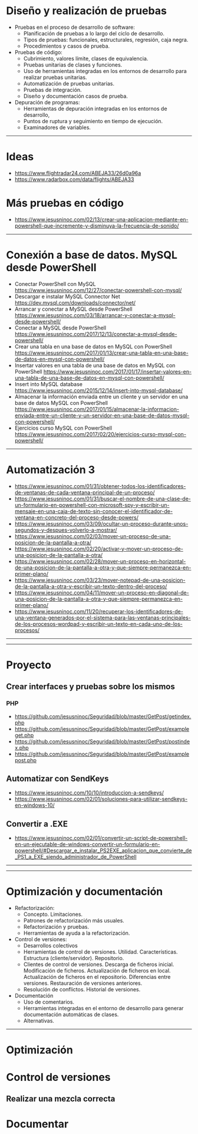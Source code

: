 # Diseño y realización de pruebas
- Pruebas en el proceso de desarrollo de software:
  - Planificación de pruebas a lo largo del ciclo de desarrollo.
  - Tipos de pruebas: funcionales, estructurales, regresión, caja negra.
  - Procedimientos y casos de prueba.
- Pruebas de código:
  - Cubrimiento, valores límite, clases de equivalencia.
  - Pruebas unitarias de clases y funciones.
  - Uso de herramientas integradas en los entornos de desarrollo para realizar pruebas unitarias.
  - Automatización de pruebas unitarias.
  - Pruebas de integración.
  - Diseño y documentación casos de prueba.
- Depuración de programas:
  - Herramientas de depuración integradas en los entornos de desarrollo,
  - Puntos de ruptura y seguimiento en tiempo de ejecución.
  - Examinadores de variables.

----------

# Ideas
* https://www.flightradar24.com/ABEJA33/26d0a96a
* https://www.radarbox.com/data/flights/ABEJA33

# Más pruebas en código
* https://www.jesusninoc.com/02/13/crear-una-aplicacion-mediante-en-powershell-que-incremente-y-disminuya-la-frecuencia-de-sonido/

-----------

# Conexión a base de datos. MySQL desde PowerShell
- Conectar PowerShell con MySQL https://www.jesusninoc.com/12/27/conectar-powershell-con-mysql/
- Descargar e instalar MySQL Connector Net https://dev.mysql.com/downloads/connector/net/
- Arrancar y conectar a MySQL desde PowerShell https://www.jesusninoc.com/03/18/arrancar-y-conectar-a-mysql-desde-powershell/
- Conectar a MySQL desde PowerShell https://www.jesusninoc.com/2017/12/13/conectar-a-mysql-desde-powershell/
- Crear una tabla en una base de datos en MySQL con PowerShell https://www.jesusninoc.com/2017/01/13/crear-una-tabla-en-una-base-de-datos-en-mysql-con-powershell/
- Insertar valores en una tabla de una base de datos en MySQL con PowerShell https://www.jesusninoc.com/2017/01/17/insertar-valores-en-una-tabla-de-una-base-de-datos-en-mysql-con-powershell/
- Insert into MySQL database https://www.jesusninoc.com/2015/12/14/insert-into-mysql-database/
- Almacenar la información enviada entre un cliente y un servidor en una base de datos MySQL con PowerShell https://www.jesusninoc.com/2017/01/15/almacenar-la-informacion-enviada-entre-un-cliente-y-un-servidor-en-una-base-de-datos-mysql-con-powershell/
- Ejercicios curso MySQL con PowerShell https://www.jesusninoc.com/2017/02/20/ejercicios-curso-mysql-con-powershell/

----------

# Automatización 3
* https://www.jesusninoc.com/01/31/obtener-todos-los-identificadores-de-ventanas-de-cada-ventana-principal-de-un-proceso/
* https://www.jesusninoc.com/01/31/buscar-el-nombre-de-una-clase-de-un-formulario-en-powershell-con-microsoft-spy-y-escribir-un-mensaje-en-una-caja-de-texto-sin-conocer-el-identificador-de-ventana-en-concreto-del-proceso-desde-powers/
* https://www.jesusninoc.com/03/09/ocultar-un-proceso-durante-unos-segundos-y-despues-volverlo-a-mostrar/
* https://www.jesusninoc.com/02/03/mover-un-proceso-de-una-posicion-de-la-pantalla-a-otra/
* https://www.jesusninoc.com/02/20/activar-y-mover-un-proceso-de-una-posicion-de-la-pantalla-a-otra/
* https://www.jesusninoc.com/02/28/mover-un-proceso-en-horizontal-de-una-posicion-de-la-pantalla-a-otra-y-que-siempre-permanezca-en-primer-plano/
* https://www.jesusninoc.com/03/23/mover-notepad-de-una-posicion-de-la-pantalla-a-otra-y-escribir-un-texto-dentro-del-proceso/
* https://www.jesusninoc.com/04/11/mover-un-proceso-en-diagonal-de-una-posicion-de-la-pantalla-a-otra-y-que-siempre-permanezca-en-primer-plano/
* https://www.jesusninoc.com/11/20/recuperar-los-identificadores-de-una-ventana-generados-por-el-sistema-para-las-ventanas-principales-de-los-procesos-wordpad-y-escribir-un-texto-en-cada-uno-de-los-procesos/

----------
----------

# Proyecto

## Crear interfaces y pruebas sobre los mismos
### PHP
  - https://github.com/jesusninoc/Seguridad/blob/master/GetPost/getindex.php
  - https://github.com/jesusninoc/Seguridad/blob/master/GetPost/exampleget.php
  - https://github.com/jesusninoc/Seguridad/blob/master/GetPost/postindex.php
  - https://github.com/jesusninoc/Seguridad/blob/master/GetPost/examplepost.php

## Automatizar con SendKeys
* https://www.jesusninoc.com/10/10/introduccion-a-sendkeys/
* https://www.jesusninoc.com/02/01/soluciones-para-utilizar-sendkeys-en-windows-10/

## Convertir a .EXE
* https://www.jesusninoc.com/02/01/convertir-un-script-de-powershell-en-un-ejecutable-de-windows-convertir-un-formulario-en-powershell/#Descargar_e_instalar_PS2EXE_aplicacion_que_convierte_de_PS1_a_EXE_siendo_administrador_de_PowerShell

--------------------
--------------------

# Optimización y documentación
- Refactorización:
  - Concepto. Limitaciones.
  - Patrones de refactorización más usuales.
  - Refactorización y pruebas.
  - Herramientas de ayuda a la refactorización.
- Control de versiones:
  - Desarrollos colectivos
  - Herramientas de control de versiones. Utilidad. Características. Estructura (cliente/servidor). Repositorio.
  - Clientes de control de versiones. Descarga de ficheros inicial. Modificación de ficheros. Actualización de ficheros en local. Actualización de ficheros en el repositorio. Diferencias entre versiones. Restauración de versiones anteriores.
  - Resolución de conflictos. Historial de versiones.
- Documentación
  - Uso de comentarios.
  - Herramientas integradas en el entorno de desarrollo para generar documentación automáticas de clases.
  - Alternativas.
  
-------------------
  
# Optimización
  
# Control de versiones
## Realizar una mezcla correcta
  
# Documentar
